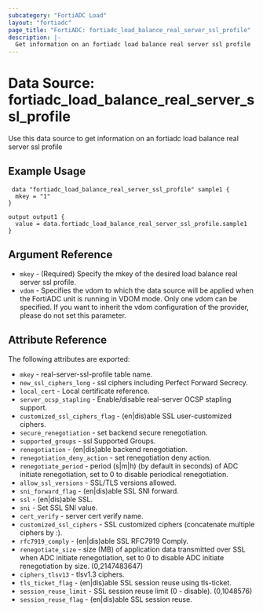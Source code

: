 ```yaml
---
subcategory: "FortiADC Load"
layout: "fortiadc"
page_title: "FortiADC: fortiadc_load_balance_real_server_ssl_profile"
description: |-
  Get information on an fortiadc load balance real server ssl profile
---
```


# Data Source: fortiadc_load_balance_real_server_ssl_profile
Use this data source to get information on an fortiadc load balance real server ssl profile

## Example Usage

```hcl
 data "fortiadc_load_balance_real_server_ssl_profile" sample1 {
  mkey = "1"
}

output output1 {
  value = data.fortiadc_load_balance_real_server_ssl_profile.sample1
}
```

## Argument Reference
* `mkey` - (Required) Specify the mkey of the desired  load balance real server ssl profile.
* `vdom` - Specifies the vdom to which the data source will be applied when the FortiADC unit is running in VDOM mode. Only one vdom can be specified. If you want to inherit the vdom configuration of the provider, please do not set this parameter.


## Attribute Reference

The following attributes are exported:

* `mkey` - real-server-ssl-profile table name.
* `new_ssl_ciphers_long` - ssl ciphers including Perfect Forward Secrecy. 
* `local_cert` - Local certificate reference. 
* `server_ocsp_stapling` - Enable/disable real-server OCSP stapling support. 
* `customized_ssl_ciphers_flag` - (en|dis)able SSL user-customized ciphers. 
* `secure_renegotiation` - set backend secure renegotiation. 
* `supported_groups` - ssl Supported Groups. 
* `renegotiation` - (en|dis)able backend renegotiation. 
* `renegotiation_deny_action` - set renegotiation deny action. 
* `renegotiate_period` - period (s|m|h) (by default in seconds) of ADC initiate renegotiation, set to 0 to disable periodical renegotiation. 
* `allow_ssl_versions` - SSL/TLS versions allowed. 
* `sni_forward_flag` - (en|dis)able SSL SNI forward. 
* `ssl` - (en|dis)able SSL. 
* `sni` - Set SSL SNI value. 
* `cert_verify` - server cert verify name. 
* `customized_ssl_ciphers` - SSL customized ciphers (concatenate multiple ciphers by :). 
* `rfc7919_comply` - (en|dis)able SSL RFC7919 Comply. 
* `renegotiate_size` - size (MB) of application data transmitted over SSL when ADC initiate renegotiation, set to 0 to disable ADC initiate renegotiation by size. (0,2147483647)
* `ciphers_tlsv13` - tlsv1.3 ciphers. 
* `tls_ticket_flag` - (en|dis)able SSL session reuse using tls-ticket. 
* `session_reuse_limit` - SSL session reuse limit (0 - disable). (0,1048576)
* `session_reuse_flag` - (en|dis)able SSL session reuse. 

